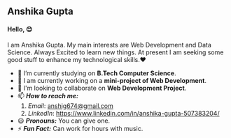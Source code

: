 ## Anshika Gupta
#### Hello, 😊
  
 I am Anshika Gupta. My main interests are Web Development and Data Science. Always Excited to learn new things. At present I am seeking some good stuff to enhance my technological skills.:heart: 
 * 🏢 I’m currently studying on **B.Tech Computer Science**.
 * 📔 I am currently working on a **mini-project of Web Development**. 
 * :dancers: I'm looking to collaborate on **Web Development Project**.
 * 📫 ***How to reach me:*** 
    1. *Email*: anshig674@gmail.com
    2. *LinkedIn*: https://www.linkedin.com/in/anshika-gupta-507383204/
 * :smiley: ***Pronouns:*** You can give one. 
 * ⚡ ***Fun Fact:*** Can work for hours with music.
<!---
chiya12882/chiya12882 is a ✨ special ✨ repository because its `README.md` (this file) appears on your GitHub profile.
You can click the Preview link to take a look at your changes.
--->
 
